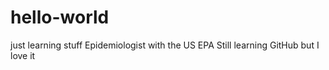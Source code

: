 # hello-world
just learning stuff
Epidemiologist with the US EPA
Still learning GitHub but I love it
